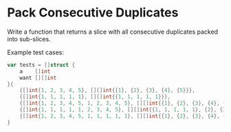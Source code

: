 # Pack Consecutive Duplicates

Write a function that returns a slice with all consecutive duplicates packed into sub-slices.

Example test cases:
```go
var tests = []struct {
    a    []int
    want [][]int
}{
    {[]int{1, 2, 3, 4, 5}, [][]int{{1}, {2}, {3}, {4}, {5}}},
    {[]int{1, 1, 1, 1, 1}, [][]int{{1, 1, 1, 1, 1}}},
    {[]int{1, 2, 3, 4, 5, 1, 2, 3, 4, 5}, [][]int{{1}, {2}, {3}, {4}, {5}, {1}, {2}, {3}, {4}, {5}}},
    {[]int{1, 1, 1, 1, 1, 2, 3, 4, 5}, [][]int{{1, 1, 1, 1, 1}, {2}, {3}, {4}, {5}}},
    {[]int{1, 2, 3, 4, 5, 1, 1, 1, 1, 1}, [][]int{{1}, {2}, {3}, {4}, {5}, {1, 1, 1, 1, 1}}},
}
```
